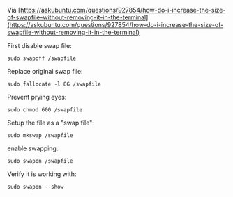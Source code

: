 Via [https://askubuntu.com/questions/927854/how-do-i-increase-the-size-of-swapfile-without-removing-it-in-the-terminal](https://askubuntu.com/questions/927854/how-do-i-increase-the-size-of-swapfile-without-removing-it-in-the-terminal)

First disable swap file:

`sudo swapoff /swapfile`

Replace original swap file:

`sudo fallocate -l 8G /swapfile`

Prevent prying eyes:

`sudo chmod 600 /swapfile`

Setup the file as a "swap file":

`sudo mkswap /swapfile`

enable swapping:

`sudo swapon /swapfile`

Verify it is working with: 

`sudo swapon --show`
